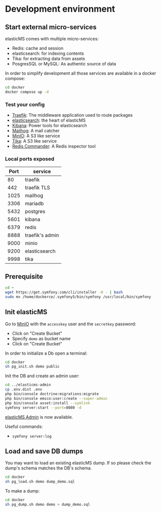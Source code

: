 # Development environment

## Start external micro-services

elasticMS comes with multiple micro-services:

* Redis: cache and session
* elasticsearch: for indexing contents
* Tika: for extracting data from assets
* PosgresSQL or MySQL: As authentic source of data

In order to simplify development all those services are available in a docker compose:

```bash
cd docker
docker compose up -d
```

### Test your config

* [Traefik](http://localhost:8888/dashboard/#/): The middleware application used to route packages
* [elasticsearch](http://es.localhost/): the heart of elasticMS
* [Kibana](http://kibana.localhost/app/dev_tools#/console): Power tools for elasticsearch
* [Mailhog](http://mailhog.localhost/): A mail catcher
* [MinIO](http://minio.localhost/login): A S3 like service
* [Tika](http://tika.localhost): A S3 like service
* [Redis Commander](http://redis-commander.localhost): A Redis inspector tool


### Local ports exposed


| Port | service         |
|------|-----------------|
| 80   | traefik         |
| 442  | traefik TLS     |
| 1025 | mailhog         |
| 3306 | mariadb         |
| 5432 | postgres        |
| 5601 | kibana          |
| 6379 | redis           |
| 8888 | traefik's admin |
| 9000 | minio           |
| 9200 | elasticsearch   |
| 9998 | tika            |

## Prerequisite

```bash
cd ~
wget https://get.symfony.com/cli/installer -O - | bash
sudo mv /home/dockerce/.symfony5/bin/symfony /usr/local/bin/symfony 
```

## Init elasticMS

Go to [MinIO](http://minio.localhost/login) with the `accesskey` user and the `secretkey` password:

* Click on "Create Bucket"
* Specify `demo` as bucket name
* Click on "Create Bucket"

In order to initialize a Db open a terminal: 

````bash
cd docker
sh pg_init.sh demo public
````

Init the DB and create an admin user:

````bash
cd ../elasticms-admin
cp .env.dist .env
php bin/console doctrine:migrations:migrate
php bin/console emsco:user:create --super-admin
php bin/console asset:install --symlink
symfony server:start --port=8080 -d
````

[elasticMS Admin](http://localhost:8080) is now available.


Useful commands:

* `symfony server:log`


## Load and save DB dumps

You may want to load an existing elasticMS dump. If so please check the dump's schema matches the DB's schema.

```bash
cd docker
sh pg_load.sh demo dump_demo.sql
```


To make a dump:

```bash
cd docker
sh pg_dump.sh demo demo > dump_demo.sql
```
